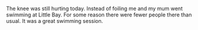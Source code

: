 The knee was still hurting today. Instead of foiling me and my mum went swimming at Little Bay. For some reason there were fewer people there than usual. It was a great swimming session.